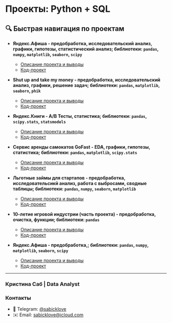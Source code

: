 # Проекты: Python + SQL

## 🔍 Быстрая навигация по проектам
- **Яндекс.Афиша - предобработка, исследовательский анализ, графики, гипотезы, статистический анализ; библиотеки: `pandas`, `numpy`, `matplotlib`, `seaborn`, `scipy`**
  - [Описание проекта и выводы](https://github.com/sabicklove1/Python_base/blob/main/Yandex_Afisha/README.md)
  - [Код-проект](https://github.com/sabicklove1/Python_base/blob/main/Yandex_Afisha/Yandex_afisha.ipynb)

- **Shut up and take my money - предобработка, исследовательский анализ, графики, решение задач; библиотеки: `pandas`, `matplotlib`, `seaborn`, `phik`**
  - [Описание проекта и выводы](https://github.com/sabicklove1/Python_base/blob/main/Food_Moscow/README.md)
  - [Код-проект](https://github.com/sabicklove1/Python_base/blob/main/Food_Moscow/food_market.ipynb)

- **Яндекс.Книги - A/B Тесты, статистика; библиотеки: `pandas`, `scipy.stats`, `statsmodels`**
  - [Описание проекта и выводы](https://github.com/sabicklove1/Python_base/blob/main/Ya_books/README.md)
  - [Код-проект](https://github.com/sabicklove1/Python_base/blob/main/Ya_books/Yandex_knigi_ab_hypothesis1.ipynb)
 
- **Сервис аренды самокатов GoFast - EDA, графики, гипотезы, статистика; библиотеки: `pandas`, `matplotlib`, `scipy.stats`**
  - [Описание проекта и выводы](https://github.com/sabicklove1/Python_base/blob/main/GoFast/README.md)
  - [Код-проект](https://github.com/sabicklove1/Python_base/blob/main/GoFast/GoFast.ipynb)

- **Льготные займы для стартапов - предобработка, исследовательсикй анализ, работа с выбросами, сводные таблицы; библиотеки: `pandas`, `numpy`, `seaborn`, `matplotlib`**
  - [Описание проекта и выводы](https://github.com/sabicklove1/Python_base/blob/main/Startups_money/README.md)
  - [Код-проект](https://github.com/sabicklove1/Python_base/blob/main/Startups_money/financial_startup.ipynb)

- **10-летие игровой индустрии (часть проекта) - предобработка, очистка, функции; библиотеки: `pandas`**
  - [Описание проекта и выводы](https://github.com/sabicklove1/Python_base/blob/main/10Gaming/README.md)
  - [Код-проект](https://github.com/sabicklove1/Python_base/blob/main/10Gaming/gaming_industry.ipynb)




- **Яндекс.Афиша - предобработка,; библиотеки: `pandas`, `numpy`, `matplotlib`, `seaborn`, `scipy`**
  - [Описание проекта и выводы]()
  - [Код-проект]()



---
### Кристина Саб | Data Analyst
### Контакты
- 📱 Telegram: [@sabicklove](https://t.me/sabicklove)
- ✉️ Email: sabicklove@icloud.com
